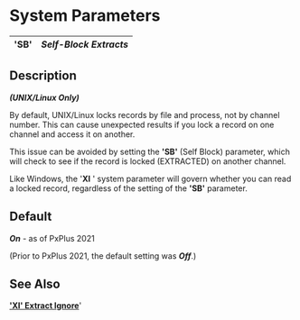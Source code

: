 # System Parameters

**'SB'** |  **_Self-Block Extracts_**  
---|---  
  
##  Description

**_(UNIX/Linux Only)_**

By default, UNIX/Linux locks records by file and process, not by channel number. This can cause unexpected results if you lock a record on one channel and access it on another.

This issue can be avoided by setting the **'SB'** (Self Block) parameter, which will check to see if the record is locked (EXTRACTED) on another channel.

Like Windows, the '**XI** ' system parameter will govern whether you can read a locked record, regardless of the setting of the **'SB'** parameter.

##  Default

**_On_** \- as of PxPlus 2021

(Prior to PxPlus 2021, the default setting was **_Off_**.)

## See Also

**['XI' Extract Ignore](xi.md)**'
